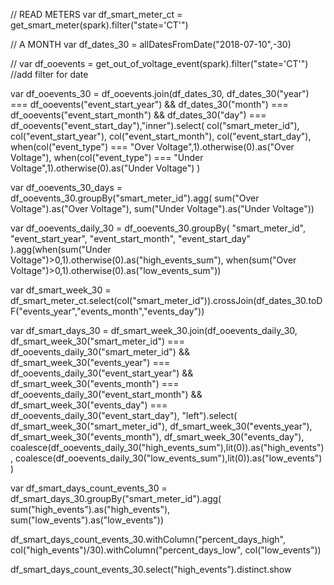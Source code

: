 // READ METERS
var df_smart_meter_ct = get_smart_meter(spark).filter("state='CT'")

// A MONTH 
var df_dates_30 = allDatesFromDate("2018-07-10",-30)

// 
var df_ooevents = get_out_of_voltage_event(spark).filter("state='CT'")
//add filter for date


var df_ooevents_30 =  df_ooevents.join(df_dates_30, 
       df_dates_30("year") === df_ooevents("event_start_year") &&
       df_dates_30("month") === df_ooevents("event_start_month") &&
       df_dates_30("day") === df_ooevents("event_start_day"),"inner").select(
col("smart_meter_id"),
col("event_start_year"),
col("event_start_month"),
col("event_start_day"),
when(col("event_type") === "Over Voltage",1).otherwise(0).as("Over Voltage"),
when(col("event_type") === "Under Voltage",1).otherwise(0).as("Under Voltage")
)

var df_ooevents_30_days =  df_ooevents_30.groupBy("smart_meter_id").agg(
    sum("Over Voltage").as("Over Voltage"),
    sum("Under Voltage").as("Under Voltage"))

var df_ooevents_daily_30 = df_ooevents_30.groupBy(
"smart_meter_id", 
"event_start_year", 
"event_start_month",
"event_start_day"
).agg(when(sum("Under Voltage")>0,1).otherwise(0).as("high_events_sum"),
      when(sum("Over Voltage")>0,1).otherwise(0).as("low_events_sum"))

var df_smart_week_30 = df_smart_meter_ct.select(col("smart_meter_id")).crossJoin(df_dates_30.toDF("events_year","events_month","events_day"))

var df_smart_days_30 = df_smart_week_30.join(df_ooevents_daily_30, df_smart_week_30("smart_meter_id") === df_ooevents_daily_30("smart_meter_id") &&
df_smart_week_30("events_year") === df_ooevents_daily_30("event_start_year") &&
df_smart_week_30("events_month") === df_ooevents_daily_30("event_start_month") &&
df_smart_week_30("events_day") === df_ooevents_daily_30("event_start_day"), "left").select(
df_smart_week_30("smart_meter_id"), 
df_smart_week_30("events_year"), 
df_smart_week_30("events_month"),
df_smart_week_30("events_day"), 
coalesce(df_ooevents_daily_30("high_events_sum"),lit(0)).as("high_events"),
coalesce(df_ooevents_daily_30("low_events_sum"),lit(0)).as("low_events")
)

var df_smart_days_count_events_30 =  df_smart_days_30.groupBy("smart_meter_id").agg(
    sum("high_events").as("high_events"), 
    sum("low_events").as("low_events"))

df_smart_days_count_events_30.withColumn("percent_days_high", col("high_events")/30).withColumn("percent_days_low", col("low_events"))


df_smart_days_count_events_30.select("high_events").distinct.show



